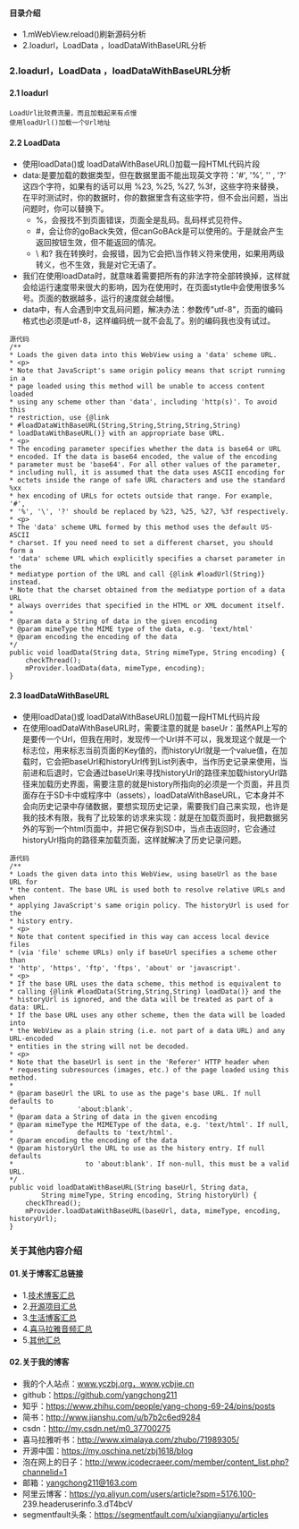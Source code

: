 #### 目录介绍
- 1.mWebView.reload()刷新源码分析
- 2.loadurl，LoadData ，loadDataWithBaseURL分析


### 2.loadurl，LoadData ，loadDataWithBaseURL分析
#### 2.1 loadurl
```
LoadUrl比较费流量，而且加载起来有点慢
使用loadUrl()加载一个Url地址
```



#### 2.2 LoadData
- 使用loadData()或 loadDataWithBaseURL()加载一段HTML代码片段
- data:是要加载的数据类型，但在数据里面不能出现英文字符：'#', '%', '\' , '?' 这四个字符，如果有的话可以用 %23, %25, %27, %3f，这些字符来替换，在平时测试时，你的数据时，你的数据里含有这些字符，但不会出问题，当出问题时，你可以替换下。
    * %，会报找不到页面错误，页面全是乱码。乱码样式见符件。
    * #，会让你的goBack失效，但canGoBAck是可以使用的。于是就会产生返回按钮生效，但不能返回的情况。
    * \ 和? 我在转换时，会报错，因为它会把\当作转义符来使用，如果用两级转义，也不生效，我是对它无语了。
- 我们在使用loadData时，就意味着需要把所有的非法字符全部转换掉，这样就会给运行速度带来很大的影响，因为在使用时，在页面stytle中会使用很多%号。页面的数据越多，运行的速度就会越慢。
- data中，有人会遇到中文乱码问题，解决办法：参数传"utf-8"，页面的编码格式也必须是utf-8，这样编码统一就不会乱了。别的编码我也没有试过。
```
源代码
/**
* Loads the given data into this WebView using a 'data' scheme URL.
* <p>
* Note that JavaScript's same origin policy means that script running in a
* page loaded using this method will be unable to access content loaded
* using any scheme other than 'data', including 'http(s)'. To avoid this
* restriction, use {@link
* #loadDataWithBaseURL(String,String,String,String,String)
* loadDataWithBaseURL()} with an appropriate base URL.
* <p>
* The encoding parameter specifies whether the data is base64 or URL
* encoded. If the data is base64 encoded, the value of the encoding
* parameter must be 'base64'. For all other values of the parameter,
* including null, it is assumed that the data uses ASCII encoding for
* octets inside the range of safe URL characters and use the standard %xx
* hex encoding of URLs for octets outside that range. For example, '#',
* '%', '\', '?' should be replaced by %23, %25, %27, %3f respectively.
* <p>
* The 'data' scheme URL formed by this method uses the default US-ASCII
* charset. If you need need to set a different charset, you should form a
* 'data' scheme URL which explicitly specifies a charset parameter in the
* mediatype portion of the URL and call {@link #loadUrl(String)} instead.
* Note that the charset obtained from the mediatype portion of a data URL
* always overrides that specified in the HTML or XML document itself.
*
* @param data a String of data in the given encoding
* @param mimeType the MIME type of the data, e.g. 'text/html'
* @param encoding the encoding of the data
*/
public void loadData(String data, String mimeType, String encoding) {
    checkThread();
    mProvider.loadData(data, mimeType, encoding);
}
```


#### 2.3 loadDataWithBaseURL
- 使用loadData()或 loadDataWithBaseURL()加载一段HTML代码片段
- 在使用loadDataWithBaseURL时，需要注意的就是 baseUr：虽然API上写的是要传一个Url，但我在用时，发现传一个Url并不可以，我发现这个就是一个标志位，用来标志当前页面的Key值的，而historyUrl就是一个value值，在加载时，它会把baseUrl和historyUrl传到List列表中，当作历史记录来使用，当前进和后退时，它会通过baseUrl来寻找historyUrl的路径来加载historyUrl路径来加载历史界面，需要注意的就是history所指向的必须是一个页面，并且页面存在于SD卡中或程序中（assets），loadDataWithBaseURL，它本身并不会向历史记录中存储数据，要想实现历史记录，需要我们自己来实现，也许是我的技术有限，我有了比较笨的访求来实现：就是在加载页面时，我把数据另外的写到一个html页面中，并把它保存到SD中，当点击返回时，它会通过historyUrl指向的路径来加载页面，这样就解决了历史记录问题。

```
源代码
/**
* Loads the given data into this WebView, using baseUrl as the base URL for
* the content. The base URL is used both to resolve relative URLs and when
* applying JavaScript's same origin policy. The historyUrl is used for the
* history entry.
* <p>
* Note that content specified in this way can access local device files
* (via 'file' scheme URLs) only if baseUrl specifies a scheme other than
* 'http', 'https', 'ftp', 'ftps', 'about' or 'javascript'.
* <p>
* If the base URL uses the data scheme, this method is equivalent to
* calling {@link #loadData(String,String,String) loadData()} and the
* historyUrl is ignored, and the data will be treated as part of a data: URL.
* If the base URL uses any other scheme, then the data will be loaded into
* the WebView as a plain string (i.e. not part of a data URL) and any URL-encoded
* entities in the string will not be decoded.
* <p>
* Note that the baseUrl is sent in the 'Referer' HTTP header when
* requesting subresources (images, etc.) of the page loaded using this method.
*
* @param baseUrl the URL to use as the page's base URL. If null defaults to
*                'about:blank'.
* @param data a String of data in the given encoding
* @param mimeType the MIMEType of the data, e.g. 'text/html'. If null,
*                defaults to 'text/html'.
* @param encoding the encoding of the data
* @param historyUrl the URL to use as the history entry. If null defaults
*                  to 'about:blank'. If non-null, this must be a valid URL.
*/
public void loadDataWithBaseURL(String baseUrl, String data,
        String mimeType, String encoding, String historyUrl) {
    checkThread();
    mProvider.loadDataWithBaseURL(baseUrl, data, mimeType, encoding, historyUrl);
}
```



### 关于其他内容介绍
#### 01.关于博客汇总链接
- 1.[技术博客汇总](https://www.jianshu.com/p/614cb839182c)
- 2.[开源项目汇总](https://blog.csdn.net/m0_37700275/article/details/80863574)
- 3.[生活博客汇总](https://blog.csdn.net/m0_37700275/article/details/79832978)
- 4.[喜马拉雅音频汇总](https://www.jianshu.com/p/f665de16d1eb)
- 5.[其他汇总](https://www.jianshu.com/p/53017c3fc75d)



#### 02.关于我的博客
- 我的个人站点：www.yczbj.org，www.ycbjie.cn
- github：https://github.com/yangchong211
- 知乎：https://www.zhihu.com/people/yang-chong-69-24/pins/posts
- 简书：http://www.jianshu.com/u/b7b2c6ed9284
- csdn：http://my.csdn.net/m0_37700275
- 喜马拉雅听书：http://www.ximalaya.com/zhubo/71989305/
- 开源中国：https://my.oschina.net/zbj1618/blog
- 泡在网上的日子：http://www.jcodecraeer.com/member/content_list.php?channelid=1
- 邮箱：yangchong211@163.com
- 阿里云博客：https://yq.aliyun.com/users/article?spm=5176.100- 239.headeruserinfo.3.dT4bcV
- segmentfault头条：https://segmentfault.com/u/xiangjianyu/articles
